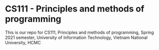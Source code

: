 # CS111 - Principles and methods of programming
This is our repo for CS111, Principles and methods of programming, Spring 2021 semester, University of Information Technology, Vietnam National University, HCMC
